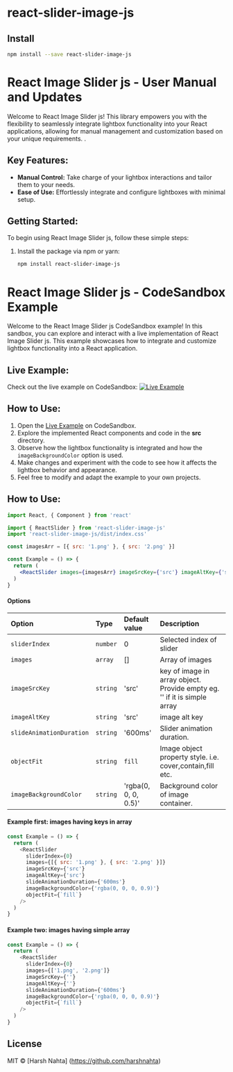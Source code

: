 <!-- @format -->

# react-slider-image-js

## Install

```bash
npm install --save react-slider-image-js
```

# React Image Slider js - User Manual and Updates

Welcome to React Image Slider js! This library empowers you with the flexibility to seamlessly integrate lightbox functionality into your React applications, allowing for manual management and customization based on your unique requirements. .

## Key Features:

- **Manual Control:** Take charge of your lightbox interactions and tailor them to your needs.
- **Ease of Use:** Effortlessly integrate and configure lightboxes with minimal setup.

## Getting Started:

To begin using React Image Slider js, follow these simple steps:

1. Install the package via npm or yarn:

   ```bash
   npm install react-slider-image-js
   ```

# React Image Slider js - CodeSandbox Example

Welcome to the React Image Slider js CodeSandbox example! In this sandbox, you can explore and interact with a live implementation of React Image Slider js. This example showcases how to integrate and customize lightbox functionality into a React application.

## Live Example:

Check out the live example on CodeSandbox: [![Live Example](https://codesandbox.io/static/img/play-codesandbox.svg)](https://codesandbox.io/s/react-image-slider-js-mk6dq8)

## How to Use:

1. Open the [Live Example](https://codesandbox.io/s/react-image-slider-js-mk6dq8) on CodeSandbox.
2. Explore the implemented React components and code in the **src** directory.
3. Observe how the lightbox functionality is integrated and how the `imageBackgroundColor` option is used.
4. Make changes and experiment with the code to see how it affects the lightbox behavior and appearance.
5. Feel free to modify and adapt the example to your own projects.

## How to Use:

```jsx
import React, { Component } from 'react'

import { ReactSlider } from 'react-slider-image-js'
import 'react-slider-image-js/dist/index.css'

const imagesArr = [{ src: '1.png' }, { src: '2.png' }]

const Example = () => {
  return (
    <ReactSlider images={imagesArr} imageSrcKey={'src'} imageAltKey={'src'} />
  )
}
```

#### Options

| **Option**               | **Type** | **Default value**    | **Description**                                                          |
| :----------------------- | :------- | :------------------- | :----------------------------------------------------------------------- |
| `sliderIndex`            | `number` | 0                    | Selected index of slider                                                 |
| `images`                 | `array`  | []                   | Array of images                                                          |
| `imageSrcKey`            | `string` | 'src'                | key of image in array object. Provide empty eg. '' if it is simple array |
| `imageAltKey`            | `string` | 'src'                | image alt key                                                            |
| `slideAnimationDuration` | `string` | '600ms'              | Slider animation duration.                                               |
| `objectFit`              | `string` | `fill`               | Image object property style. i.e. cover,contain,fill etc.                |
| `imageBackgroundColor`   | `string` | 'rgba(0, 0, 0, 0.5)' | Background color of image container.                                     |

#### Example first: images having keys in array

```js
const Example = () => {
  return (
    <ReactSlider
      sliderIndex={0}
      images={[{ src: '1.png' }, { src: '2.png' }]}
      imageSrcKey={'src'}
      imageAltKey={'src'}
      slideAnimationDuration={'600ms'}
      imageBackgroundColor={'rgba(0, 0, 0, 0.9)'}
      objectFit={`fill`}
    />
  )
}
```

#### Example two: images having simple array

```js
const Example = () => {
  return (
    <ReactSlider
      sliderIndex={0}
      images={['1.png', '2.png']}
      imageSrcKey={''}
      imageAltKey={''}
      slideAnimationDuration={'600ms'}
      imageBackgroundColor={'rgba(0, 0, 0, 0.9)'}
      objectFit={`fill`}
    />
  )
}
```

## License

MIT © [Harsh Nahta] (https://github.com/harshnahta)
